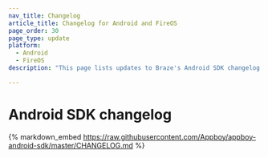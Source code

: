 ```yaml
---
nav_title: Changelog
article_title: Changelog for Android and FireOS
page_order: 30
page_type: update
platform: 
  - Android
  - FireOS
description: "This page lists updates to Braze's Android SDK changelog."

---
```


# Android SDK changelog

{% markdown_embed https://raw.githubusercontent.com/Appboy/appboy-android-sdk/master/CHANGELOG.md %}
